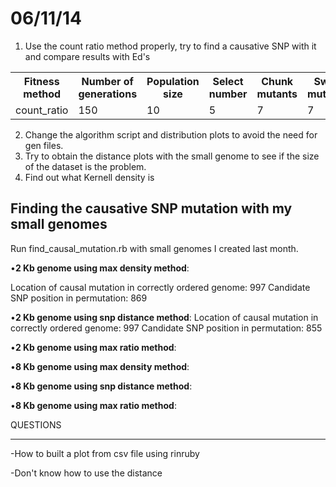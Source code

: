 06/11/14
===========

1. Use the count ratio method properly, try to find a causative SNP with it and compare results with Ed's

<table>

  <tr><th>Fitness method</th><th>Number of generations</th><th>Population size</th><th>Select number</th><th>Chunk mutants</th><th>Swap mutants</th><th>Save</th><th>Random</th><th>Divisions (1000s)</th></tr>
  
  <tr> <td>count_ratio</td> <td>150</td> <td>10</td> <td>5</td> <td>7</td> <td>7</td> <td>5</td> <td>1</td> <td>10</td> </tr>
  
</table>
 

2. Change the algorithm script  and distribution plots to avoid the need for gen files. 
2. Try to obtain the distance plots with the small genome to see if the size of the dataset is the problem. 
3. Find out what Kernell density is

Finding the causative SNP mutation with my small genomes
---
Run find_causal_mutation.rb with small genomes I created last month. 
 
•__2 Kb genome using max density method__:

Location of causal mutation in correctly ordered genome: 997
Candidate SNP position in permutation: 869

•__2 Kb genome using snp distance method__:
Location of causal mutation in correctly ordered genome: 997
Candidate SNP position in permutation: 855

•__2 Kb genome using max ratio method__:

•__8 Kb genome using max density method__:

•__8 Kb genome using snp distance method__:

•__8 Kb genome using max ratio method__:

QUESTIONS
___

-How to built a plot from csv file using rinruby

-Don't know how to use the distance 